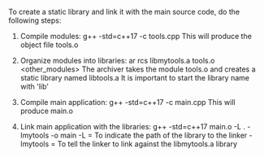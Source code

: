 To create a static library and link it with the main source code, do the following steps:

1. Compile modules:
    g++ -std=c++17 -c tools.cpp
    This will produce the object file tools.o

2. Organize modules into libraries:
    ar rcs libmytools.a tools.o <other_modules>
    The archiver takes the module tools.o and creates a static library named libtools.a
    It is important to start the library name with 'lib'

3. Compile main application:
    g++ -std=c++17 -c main.cpp
    This will produce main.o

4. Link main application with the libraries:
    g++ -std=c++17 main.o -L . -lmytools -o main
    -L = To indicate the path of the library to the linker
    -lmytools = To tell the linker to link against the libmytools.a library